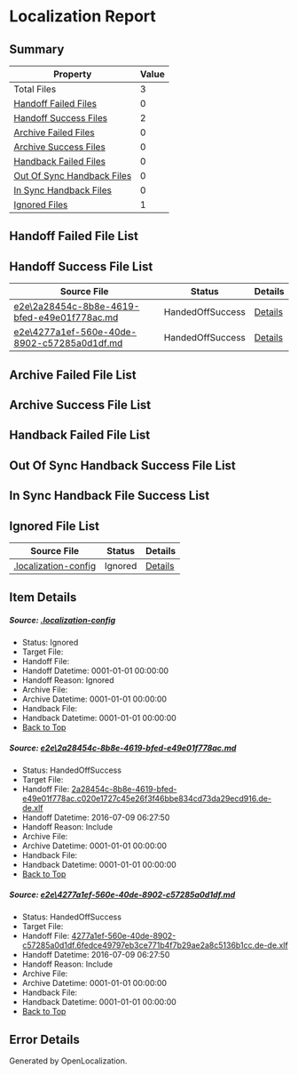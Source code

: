# <a name='report-top'></a> Localization Report

## Summary
 Property | Value 
 -------- | ----- 
 Total Files | 3
[ Handoff Failed Files ](#handoff-failed-list)| 0
[ Handoff Success Files ](#handoff-success-list)| 2
[ Archive Failed Files ](#archive-failed-list)| 0
[ Archive Success Files ](#archive-success-list)| 0
[ Handback Failed Files ](#handback-failed-list)| 0
[ Out Of Sync Handback Files ](#outofsync-handback-success-list)| 0
[ In Sync Handback Files ](#insync-handback-success-list)| 0
[ Ignored Files ](#ignored-list)| 1

## <a name='handoff-failed-list'></a> Handoff Failed File List

## <a name='handoff-success-list'></a> Handoff Success File List
 Source File | Status | Details 
 ----------- | ------ | ------- 
 [e2e\2a28454c-8b8e-4619-bfed-e49e01f778ac.md](https://github.com/OpenLocalizationTestOrg/oltest/blob/2e5896f2e4930e1da464508dd60b42e223fa8bd8/e2e/2a28454c-8b8e-4619-bfed-e49e01f778ac.md) | HandedOffSuccess | [Details](#14e4a7b1848714c58d0a49436859d36bf67f7b9a1)
 [e2e\4277a1ef-560e-40de-8902-c57285a0d1df.md](https://github.com/OpenLocalizationTestOrg/oltest/blob/2e5896f2e4930e1da464508dd60b42e223fa8bd8/e2e/4277a1ef-560e-40de-8902-c57285a0d1df.md) | HandedOffSuccess | [Details](#52a1dcc60c3cce41da3cca33e6f1d61e6a1acbe22)

## <a name='archive-failed-list'></a> Archive Failed File List

## <a name='archive-success-list'></a> Archive Success File List

## <a name='handback-failed-list'></a> Handback Failed File List

## <a name='outofsync-handback-success-list'></a> Out Of Sync Handback Success File List

## <a name='insync-handback-success-list'></a> In Sync Handback File Success List

## <a name='ignored-list'></a> Ignored File List
 Source File | Status | Details 
 ----------- | ------ | ------- 
 [.localization-config](https://github.com/OpenLocalizationTestOrg/oltest/blob/2e5896f2e4930e1da464508dd60b42e223fa8bd8/.localization-config) | Ignored | [Details](#3d4f252ac210baf56311d7e97dcc2db10974dbd20)

## Item Details
##### <a name='3d4f252ac210baf56311d7e97dcc2db10974dbd20'></a> Source: [.localization-config](https://github.com/OpenLocalizationTestOrg/oltest/blob/2e5896f2e4930e1da464508dd60b42e223fa8bd8/.localization-config)
* Status: Ignored
* Target File: 
* Handoff File: 
* Handoff Datetime: 0001-01-01 00:00:00
* Handoff Reason: Ignored
* Archive File: 
* Archive Datetime: 0001-01-01 00:00:00
* Handback File: 
* Handback Datetime: 0001-01-01 00:00:00
* [Back to Top](#report-top)

##### <a name='14e4a7b1848714c58d0a49436859d36bf67f7b9a1'></a> Source: [e2e\2a28454c-8b8e-4619-bfed-e49e01f778ac.md](https://github.com/OpenLocalizationTestOrg/oltest/blob/2e5896f2e4930e1da464508dd60b42e223fa8bd8/e2e/2a28454c-8b8e-4619-bfed-e49e01f778ac.md)
* Status: HandedOffSuccess
* Target File: 
* Handoff File: [2a28454c-8b8e-4619-bfed-e49e01f778ac.c020e1727c45e26f3f46bbe834cd73da29ecd916.de-de.xlf](https://github.com/OpenLocalizationTestOrg/olhandoff-e2e/blob/77afaac1c38f681e3037e013a4a5107fddaa7982/ol-handoff/OpenLocalizationTestOrg/oltest-dede-fly/ci/high/2a28454c-8b8e-4619-bfed-e49e01f778ac.c020e1727c45e26f3f46bbe834cd73da29ecd916.de-de.xlf)
* Handoff Datetime: 2016-07-09 06:27:50
* Handoff Reason: Include
* Archive File: 
* Archive Datetime: 0001-01-01 00:00:00
* Handback File: 
* Handback Datetime: 0001-01-01 00:00:00
* [Back to Top](#report-top)

##### <a name='52a1dcc60c3cce41da3cca33e6f1d61e6a1acbe22'></a> Source: [e2e\4277a1ef-560e-40de-8902-c57285a0d1df.md](https://github.com/OpenLocalizationTestOrg/oltest/blob/2e5896f2e4930e1da464508dd60b42e223fa8bd8/e2e/4277a1ef-560e-40de-8902-c57285a0d1df.md)
* Status: HandedOffSuccess
* Target File: 
* Handoff File: [4277a1ef-560e-40de-8902-c57285a0d1df.6fedce49797eb3ce771b4f7b29ae2a8c5136b1cc.de-de.xlf](https://github.com/OpenLocalizationTestOrg/olhandoff-e2e/blob/77afaac1c38f681e3037e013a4a5107fddaa7982/ol-handoff/OpenLocalizationTestOrg/oltest-dede-fly/ci/high/4277a1ef-560e-40de-8902-c57285a0d1df.6fedce49797eb3ce771b4f7b29ae2a8c5136b1cc.de-de.xlf)
* Handoff Datetime: 2016-07-09 06:27:50
* Handoff Reason: Include
* Archive File: 
* Archive Datetime: 0001-01-01 00:00:00
* Handback File: 
* Handback Datetime: 0001-01-01 00:00:00
* [Back to Top](#report-top)


## Error Details

Generated by OpenLocalization.
